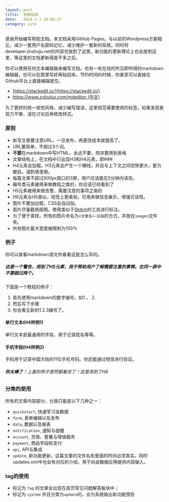 ```yaml
---
layout: post
title:  贡献指南
date:   2014-1-1 10:06:17
category: site
---
```


感谢开始编写帮助文档。本文档采用GitHub Pages。与以前的Wordpress方案相比，减少一套用户名密码记忆，减少维护一套新的系统。同时将developer.jinshuju.net的内容也放到了这里。新功能的更新理论上也会放到这里，等这里的文档更新得差不多之后。

你可以使用任何文本编辑器来编写文档。也有一些在线的所见即所得的markdown编辑器，也可以在那里写好再贴回来。节约时间的时候，你甚至可以直接在Github平台上直接编辑提交。

* [https://stackedit.io/](https://stackedit.io/)
* [https://www.zybuluo.com/mdeditor (中文)](https://www.zybuluo.com/mdeditor)

为了更好的统一视觉风格，减少编写错误，这里规范需要使用的标签。如果发现表现力不够，请在讨论后再修改样式。

### 原则

* 新写文章要注意URL。一旦发布，再更改成本就很高了。
* URL要简单，不超过3个词。
* **不要**在markdown中写HTML，永远不要，除非要用到表格
* 文章结构上，在文档中只出现H3和H4元素，即\###
* H4元素会加粗，H3元素会产生一个横线，并且与上下文之间空隙更大，更为醒目。请酌情使用。
* 每篇文章不超过900px窗口的3屏，用户应该能在5分钟内读完。
* 编号类元素被用来做教程之类的，你应该已经看到了
* H5元素被用来做告警、需要注意的事项之类的
* H6元素与H5类似，视觉上更柔和，可用来做信息展示，增强可读性。
* 图片不要加边框。CSS会自动加。
* 图片尽量截局部图。使用类似于[Skitch](http://evernote.com/skitch/)的工具进行标注。
* 为了便于查找，所有的图片命名为`<文章名>-后缀`的方式，并放在`images`文件夹。
* 所有图片最大宽度被限制为100%

### 例子

你可以查看markdown源文件看看这是怎么写的。

##### 这是一个警告，用到了H5元素，用于帮助用户了解需要注意的事情。在同一屏中不要超过两个。

下面是一个教程的例子：

1. 首先使用markdown的数字编号，如1.， 2.
2. 然后写下步骤
3. 你会看见新的1.2.3编号了。

#### 单行文本(H4样例1)

单行文本是最通用的字段，用于记录姓名等等。

#### 手机字段(H4样例2)

手机用于记录中国大陆的11位手机号码。你还能通过短信进行验证。

###### **你太棒了**！上面的例子居然都看完了！这里用到了H6

### 分类的使用

所有的文章内容部分，分类只能是以下几种之一：

* `quickstart`, 快速学习金数据
* `form`, 表单编辑以及发布
* `data`, 数据以及报表
* `notification`, 通知与提醒
* `account`, 充值、套餐与增值服务
* `payment`, 商品字段和支付
* `api`, API与集成
* `update`, 新功能更新。这篇文章的文件名和里面的时间必须真实。同时updates.xml中也会有对应的介绍，用于向金数据应用提供内容输入。

### tag的使用

* 标记为 `faq` 的文章会出现在首页常见问题解答板块中；
* 标记为 `system` 并且分类为`update`的，会为系统输出新功能预告
